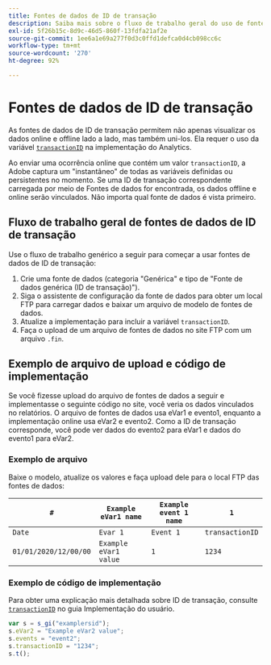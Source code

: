 ```yaml
---
title: Fontes de dados de ID de transação
description: Saiba mais sobre o fluxo de trabalho geral do uso de fontes de dados de ID de transação.
exl-id: 5f26b15c-8d9c-46d5-860f-13fdfa21af2e
source-git-commit: 1ee6a1e69a277f0d3c0ffd1defca0d4cb098cc6c
workflow-type: tm+mt
source-wordcount: '270'
ht-degree: 92%

---
```


# Fontes de dados de ID de transação

As fontes de dados de ID de transação permitem não apenas visualizar os dados online e offline lado a lado, mas também uni-los. Ela requer o uso da variável [`transactionID`](/help/implement/vars/page-vars/transactionid.md) na implementação do Analytics.

Ao enviar uma ocorrência online que contém um valor `transactionID`, a Adobe captura um &quot;instantâneo&quot; de todas as variáveis definidas ou persistentes no momento. Se uma ID de transação correspondente carregada por meio de Fontes de dados for encontrada, os dados offline e online serão vinculados. Não importa qual fonte de dados é vista primeiro.

## Fluxo de trabalho geral de fontes de dados de ID de transação

Use o fluxo de trabalho genérico a seguir para começar a usar fontes de dados de ID de transação:

1. Crie uma fonte de dados (categoria &quot;Genérica&quot; e tipo de &quot;Fonte de dados genérica (ID de transação)&quot;).
1. Siga o assistente de configuração da fonte de dados para obter um local FTP para carregar dados e baixar um arquivo de modelo de fontes de dados.
1. Atualize a implementação para incluir a variável `transactionID`.
1. Faça o upload de um arquivo de fontes de dados no site FTP com um arquivo `.fin`.

## Exemplo de arquivo de upload e código de implementação

Se você fizesse upload do arquivo de fontes de dados a seguir e implementasse o seguinte código no site, você veria os dados vinculados no relatórios. O arquivo de fontes de dados usa eVar1 e evento1, enquanto a implementação online usa eVar2 e evento2. Como a ID de transação corresponde, você pode ver dados do evento2 para eVar1 e dados do evento1 para eVar2.

### Exemplo de arquivo

Baixe o modelo, atualize os valores e faça upload dele para o local FTP das fontes de dados:

| `#` | `Example eVar1 name` | `Example event 1 name` | `1` |
|---|---|---|---|
| `Date` | `Evar 1` | `Event 1` | `transactionID` |
| `01/01/2020/12/00/00` | `Example eVar1 value` | `1` | `1234` |

### Exemplo de código de implementação

Para obter uma explicação mais detalhada sobre ID de transação, consulte [`transactionID`](/help/implement/vars/page-vars/transactionid.md) no guia Implementação do usuário.

```js
var s = s_gi("examplersid");
s.eVar2 = "Example eVar2 value";
s.events = "event2";
s.transactionID = "1234";
s.t();
```
